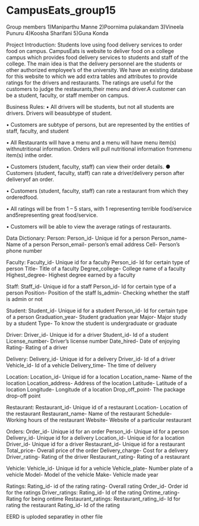 # CampusEats_group15

Group members
    1)Maniparthu Manne 
    2)Poornima pulakandam
    3)Vineela Punuru
    4)Koosha Sharifani
    5)Guna Konda
    
Project Introduction: 
Students love using food delivery services to order food on campus. CampusEats is website to deliver food on a college campus which provides food delivery 
services to students and staff of the college. The main idea is that the delivery personnel are the students or other authorized employee’s of the university. 
We have an existing database for this website to which we add extra tables and attributes to provide ratings for the drivers and restaurants. 
The ratings are useful for the customers to judge the restaurants,their menu and driver.A customer can be a student, faculty, or staff member on campus. 

Business Rules: 
• All drivers will be students, but not all students are drivers. Drivers will beasubtype of student. 

• Customers are subtype of persons, but are represented by the entities of staff, faculty, and student 

• All Restaurants will have a menu and a menu will have menu item(s) withnutritional information. Orders will pull nutritional information frommenu item(s) inthe order.

• Customers (student, faculty, staff) can view their order details. ● Customers (student, faculty, staff) can rate a driver/delivery person after deliveryof an order.

• Customers (student, faculty, staff) can rate a restaurant from which they orderedfood. 

• All ratings will be from 1 – 5 stars, with 1 representing terrible food/service and5representing great food/service. 

• Customers will be able to view the average ratings of restaurants.

Data Dictionary:
Person: 
Person_id- Unique id for a person 
Person_name- Name of a person 
Person_email- person’s email address 
Cell- Person’s phone number 

Faculty: 
Faculty_id- Unique id for a faculty 
Person_id- Id for certain type of person Title- Title of a faculty 
Degree_college- College name of a faculty Highest_degree- Highest degree earned by a faculty 

Staff: 
Staff_id- Unique id for a staff 
Person_id- Id for certain type of a person Position- Position of the staff 
Is_admin- Checking whether the staff is admin or not 

Student: 
Student_id- Unique id for a student 
Person_id- Id for certain type of a person Graduation_year- Student graduation year Major- Major study by a student 
Type- To know the student is undergraduate or graduate 

Driver: 
Driver_id- Unique id for a driver 
Student_id- Id of a student 
License_number- Driver’s license number 
Date_hired- Date of enjoying 
Rating- Rating of a driver 

Delivery: 
Delivery_id- Unique id for a delivery 
Driver_id- Id of a driver 
Vehicle_id- Id of a vehicle 
Delivery_time- The time of delivery 

Location: 
Location_id- Unique id for a location Location_name- Name of the location Location_address- Address of the location Latitude- Latitude of a location
Longitude- Longitude of a location Drop_off_point- The package drop-off point 

Restaurant: 
Restaurant_id- Unique id of a restaurant Location- Location of the restaurant Restaurant_name- Name of the restaurant Schedule- Working hours of the restaurant Website- Website of a particular restaurant 

Orders: 
Order_id- Unique id for an order Person_id- Unique id for a person Delivery_id- Unique id for a delivery Location_id- Unique id for a location Driver_id- Unique id for a driver 
Restaurant_id- Unique id for a restaurant Total_price- Overall price of the order Delivery_charge- Cost for a delivery Driver_rating- Rating of the driver Restaurant_rating- Rating of a restaurant 

Vehicle: 
Vehicle_id- Unique id for a vehicle Vehicle_plate- Number plate of a vehicle Model- Model of the vehicle Make- Vehicle made year

Ratings: 
Rating_id- id of the rating 
rating- Overall rating 
Order_id- Order id for the ratings 
Driver_ratings: 
Rating_id- Id of the rating 
Ontime_rating- Rating for being ontime 
Restaurant_ratings: 
Restaurant_rating_id- Id for rating the restaurant Rating_id- Id of the rating


EERD is uploded separatley in other file

